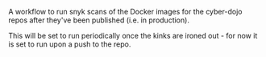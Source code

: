 A workflow to run snyk scans of the Docker images for the cyber-dojo repos after 
they've been published (i.e. in production).

This will be set to run periodically once the kinks are ironed out - for now it 
is set to run upon a push to the repo.